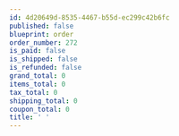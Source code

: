 ```yaml
---
id: 4d20649d-8535-4467-b55d-ec299c42b6fc
published: false
blueprint: order
order_number: 272
is_paid: false
is_shipped: false
is_refunded: false
grand_total: 0
items_total: 0
tax_total: 0
shipping_total: 0
coupon_total: 0
title: ' '
---
```

